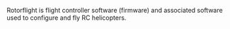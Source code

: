 Rotorflight is flight controller software (firmware) and associated software used to configure and fly RC helicopters.
